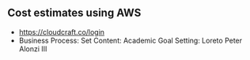 ## Cost estimates using AWS
* https://cloudcraft.co/login
* Business Process: Set Content: Academic Goal Setting: Loreto Peter Alonzi III
